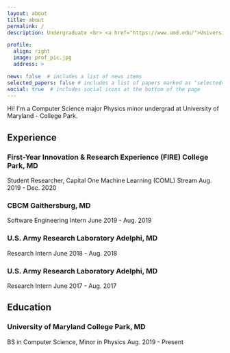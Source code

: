 ```yaml
---
layout: about
title: about
permalink: /
description: Undergraduate <br> <a href="https://www.umd.edu/">University of Maryland</a>

profile:
  align: right
  image: prof_pic.jpg
  address: >

news: false  # includes a list of news items
selected_papers: false # includes a list of papers marked as "selected={true}"
social: true  # includes social icons at the bottom of the page
---
```

<!-- 
Write your biography here. Tell the world about yourself. Link to your favorite [subreddit](http://reddit.com){:target="\_blank"}. You can put a picture in, too. The code is already in, just name your picture `prof_pic.jpg` and put it in the `img/` folder.

Put your address / P.O. box / other info right below your picture. You can also disable any these elements by editing `profile` property of the YAML header of your `_pages/about.md`. Edit `_bibliography/papers.bib` and Jekyll will render your [publications page](/al-folio/publications/) automatically.

Link to your social media connections, too. This theme is set up to use [Font Awesome icons](http://fortawesome.github.io/Font-Awesome/){:target="\_blank"} and [Academicons](https://jpswalsh.github.io/academicons/){:target="\_blank"}, like the ones below. Add your Facebook, Twitter, LinkedIn, Google Scholar, or just disable all of them. -->

Hi! I'm a Computer Science major Physics minor undergrad at University of Maryland - College Park.

## Experience

### First-Year Innovation & Research Experience (FIRE) College Park, MD
Student Researcher, Capital One Machine Learning (COML) Stream Aug. 2019 - Dec. 2020

### CBCM Gaithersburg, MD
Software Engineering Intern June 2019 - Aug. 2019

### U.S. Army Research Laboratory Adelphi, MD
Research Intern June 2018 - Aug. 2018

### U.S. Army Research Laboratory Adelphi, MD
Research Intern June 2017 - Aug. 2017

## Education
### University of Maryland College Park, MD
BS in Computer Science, Minor in Physics Aug. 2019 - Present